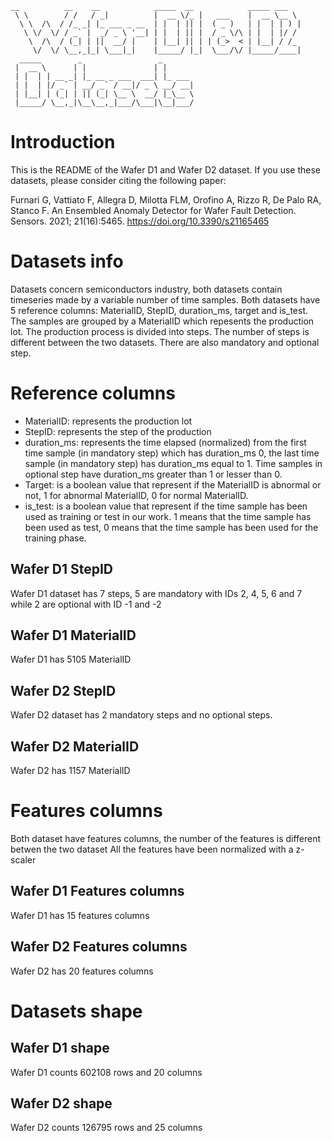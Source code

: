 ```
__          __    __            _____  __            _____ ___  
 \ \        / /   / _|          |  __ \/_ |   ___    |  __ \__ \ 
  \ \  /\  / /_ _| |_ ___ _ __  | |  | || |  ( _ )   | |  | | ) |
   \ \/  \/ / _` |  _/ _ \ '__| | |  | || |  / _ \/\ | |  | |/ / 
    \  /\  / (_| | ||  __/ |    | |__| || | | (_>  < | |__| / /_ 
     \/  \/ \__,_|_| \___|_|    |_____/ |_|  \___/\/ |_____/____|
  _____        _                 _                               
 |  __ \      | |               | |                              
 | |  | | __ _| |_ __ _ ___  ___| |_ ___                         
 | |  | |/ _` | __/ _` / __|/ _ \ __/ __|                        
 | |__| | (_| | || (_| \__ \  __/ |_\__ \                        
 |_____/ \__,_|\__\__,_|___/\___|\__|___/      
```


# Introduction
This is the README of the Wafer D1 and Wafer D2 dataset. If you use these datasets, please consider citing the following paper:

Furnari G, Vattiato F, Allegra D, Milotta FLM, Orofino A, Rizzo R, De Palo RA, Stanco F. An Ensembled Anomaly Detector for Wafer Fault Detection. Sensors. 2021; 21(16):5465. https://doi.org/10.3390/s21165465

# Datasets info
Datasets concern semiconductors industry, both datasets contain timeseries made by a variable number of time samples.
Both datasets have 5 reference columns: MaterialID, StepID, duration_ms, target and is_test.
The samples are grouped by a MaterialID which repesents the production lot. The production process is divided into steps.
The number of steps is different between the two datasets. There are also mandatory and optional step.

# Reference columns
- MaterialID: represents the production lot
- StepID: represents the step of the production
- duration_ms: represents the time elapsed (normalized) from the first time sample (in mandatory step) which has duration_ms 0,
the last time sample (in mandatory step) has duration_ms equal to 1.
Time samples in optional step have duration_ms greater than 1 or lesser than 0.
- Target: is a boolean value that represent if the MaterialID is abnormal or not, 1 for abnormal MaterialID, 0 for normal MaterialID.
- is_test: is a boolean value that represent if the time sample has been used as training or test in our work. 1 means that the time
sample has been used as test, 0 means that the time sample has been used for the training phase.

## Wafer D1 StepID
Wafer D1 dataset has 7 steps, 5 are mandatory with IDs 2, 4, 5, 6 and 7 while 2 are optional with ID -1 and -2

## Wafer D1 MaterialID
Wafer D1 has 5105 MaterialID

## Wafer D2 StepID
Wafer D2 dataset has 2 mandatory steps and no optional steps.

## Wafer D2 MaterialID
Wafer D2 has 1157 MaterialID

# Features columns
Both dataset have features columns, the number of the features is different betwen the two dataset
All the features have been normalized with a z-scaler

## Wafer D1 Features columns
Wafer D1 has 15 features columns 

## Wafer D2 Features columns
Wafer D2 has 20 features columns 

# Datasets shape

## Wafer D1 shape
Wafer D1 counts 602108 rows and 20 columns

## Wafer D2 shape
Wafer D2 counts 126795 rows and 25 columns
